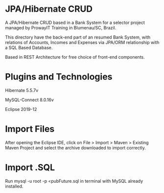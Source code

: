 # JPA/Hibernate CRUD
A JPA/Hibernate CRUD based in a Bank System for a selector project managed by ProwayIT Training in Blumenau/SC, Brazil.

This directory have the back-end part of an resumed Bank System, with relations of Accounts, Incomes and Expenses via JPA/ORM relationship with a SQL Based Database.

Based in REST Architecture for free choice of front-end components.

# Plugins and Technologies
Hibernate 5.5.7v

MySQL-Connect 8.0.16v

Eclipse 2019-12

# Import Files
After opening the Eclipse IDE, click on File > Import > Maven > Existing Maven Project and select the archive downloaded to import correctly.

# Import .SQL
Run mysql -u root -p <pubFuture.sql in terminal with MySQL already installed. 
